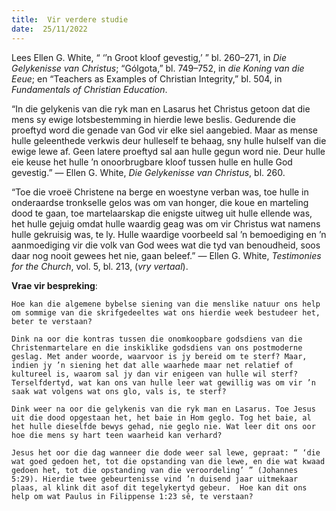 ```yaml
---
title:  Vir verdere studie
date:  25/11/2022
---
```


Lees Ellen G. White, “ ‘’n Groot kloof gevestig,’ ” bl. 260–271, in _Die Gelykenisse van Christus_; “Gólgota,” bl. 749–752, in _die Koning van die Eeue_; en “Teachers as Examples of Christian Integrity,” bl. 504, in _Fundamentals of Christian Education_.

“In die gelykenis van die ryk man en Lasarus het Christus getoon dat die mens sy ewige lotsbestemming in hierdie lewe beslis. Gedurende die proeftyd word die genade van God vir elke siel aangebied. Maar as mense hulle geleenthede verkwis deur hulleself te behaag, sny hulle hulself van die ewige lewe af. Geen latere proeftyd sal aan hulle gegun word nie. Deur hulle eie keuse het hulle ’n onoorbrugbare kloof tussen hulle en hulle God gevestig.” — Ellen G. White, _Die Gelykenisse van Christus_, bl. 260.

“Toe die vroeë Christene na berge en woestyne verban was, toe hulle in onderaardse tronkselle gelos was om van honger, die koue en marteling dood te gaan, toe martelaarskap die enigste uitweg uit hulle ellende was, het hulle gejuig omdat hulle waardig geag was om vir Christus wat namens hulle gekruisig was, te ly. Hulle waardige voorbeeld sal ’n bemoediging en ’n aanmoediging vir die volk van God wees wat die tyd van benoudheid, soos daar nog nooit gewees het nie, gaan beleef.” — Ellen G. White, _Testimonies for the Church_, vol. 5, bl. 213, (_vry vertaal_).

**Vrae vir bespreking**:

`Hoe kan die algemene bybelse siening van die menslike natuur ons help om sommige van die skrifgedeeltes wat ons hierdie week bestudeer het, beter te verstaan?`

`Dink na oor die kontras tussen die onomkoopbare godsdiens van die Christenmartelare en die inskiklike godsdiens van ons postmoderne geslag. Met ander woorde, waarvoor is jy bereid om te sterf? Maar, indien jy ’n siening het dat alle waarhede maar net relatief of kultureel is, waarom sal jy dan vir enigeen van hulle wil sterf?  Terselfdertyd, wat kan ons van hulle leer wat gewillig was om vir ’n saak wat volgens wat ons glo, vals is, te sterf?`

`Dink weer na oor die gelykenis van die ryk man en Lasarus. Toe Jesus uit die dood opgestaan het, het baie in Hom geglo. Tog het baie, al het hulle dieselfde bewys gehad, nie geglo nie. Wat leer dit ons oor hoe die mens sy hart teen waarheid kan verhard?`

`Jesus het oor die dag wanneer die dode weer sal lewe, gepraat: “ ‘die wat goed gedoen het, tot die opstanding van die lewe, en die wat kwaad gedoen het, tot die opstanding van die veroordeling’ ” (Johannes 5:29). Hierdie twee gebeurtenisse vind ’n duisend jaar uitmekaar plaas, al klink dit asof dit tegelykertyd gebeur.  Hoe kan dit ons help om wat Paulus in Filippense 1:23 sê, te verstaan?`